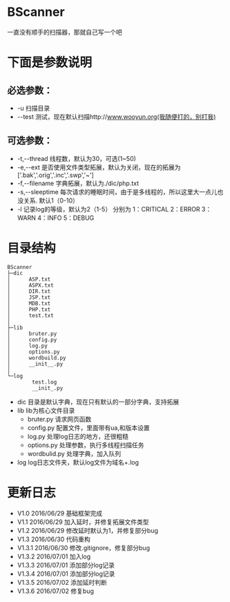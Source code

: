 # BScanner
一直没有顺手的扫描器，那就自己写一个吧

# 下面是参数说明

## 必选参数：

- -u 扫描目录
- --test 测试，现在默认扫描http://www.wooyun.org(我随便打的，别打我)

## 可选参数：

- -t,--thread   线程数，默认为30，可选(1~50)
- -e,--ext  是否使用文件类型拓展，默认为关闭，现在的拓展为['.bak','.orig','.inc','.swp','~']
- -f,--filename  字典拓展，默认为./dic/php.txt
- -s,--sleeptime 每次请求的睡眠时间，由于是多线程的，所以这里大一点儿也没关系. 默认1（0-10）
- -l    记录log的等级，默认为2（1-5）
        分别为 1：CRITICAL
               2：ERROR
               3：WARN
               4：INFO
               5：DEBUG

# 目录结构
```
BScanner
├─dic
│      ASP.txt
│      ASPX.txt
│      DIR.txt
│      JSP.txt
│      MDB.txt
│      PHP.txt
│      test.txt
│
├─lib
│      bruter.py
│      config.py
│      log.py
│      options.py
│      wordbuild.py
│      __init__.py
│
└─log
        test.log
        __init_.py
```
- dic 目录是默认字典，现在只有默认的一部分字典，支持拓展
- lib lib为核心文件目录
    - bruter.py 请求网页函数
    - config.py 配置文件，里面带有ua,和版本设置
    - log.py 处理log日志的地方，还很粗糙
    - options.py 处理参数，执行多线程扫描任务
    - wordbulid.py 处理字典，加入队列
- log log日志文件夹，默认log文件为域名+.log

# 更新日志
- V1.0 2016/06/29 基础框架完成
- V1.1 2016/06/29 加入延时，并修复拓展文件类型
- V1.2 2016/06/29 修改延时默认为1，并修复部分bug
- V1.3 2016/06/30 代码重构
- V1.3.1 2016/06/30 修改.gitignore，修复部分bug
- V1.3.2 2016/07/01 加入log
- V1.3.3 2016/07/01 添加部分log记录
- V1.3.4 2016/07/01 添加部分log记录
- V1.3.5 2016/07/02 添加延时判断
- V1.3.6 2016/07/02 修复bug